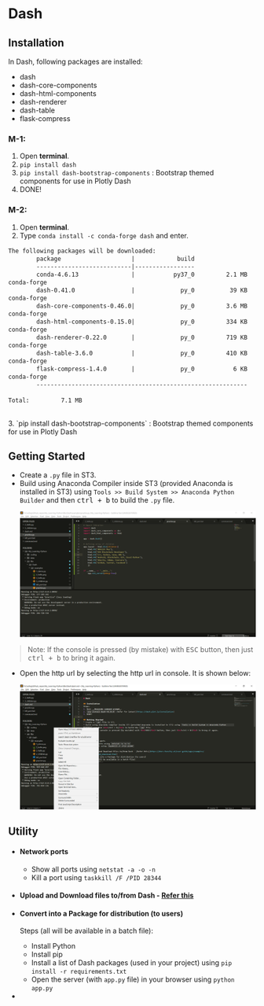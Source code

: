 # Dash

## Installation
In Dash, following packages are installed:
* dash
* dash-core-components
* dash-html-components
* dash-renderer
* dash-table
* flask-compress

### M-1:
1. Open __terminal__.
2. `pip install dash`
3. `pip install dash-bootstrap-components` : Bootstrap themed components for use in Plotly Dash
3. DONE!

### M-2:
1. Open __terminal__.
2. Type `conda install -c conda-forge dash` and enter.
```console
The following packages will be downloaded:
		package                    |            build
		---------------------------|-----------------
		conda-4.6.13               |           py37_0         2.1 MB  conda-forge
		dash-0.41.0                |             py_0          39 KB  conda-forge
		dash-core-components-0.46.0|             py_0         3.6 MB  conda-forge
		dash-html-components-0.15.0|             py_0         334 KB  conda-forge
		dash-renderer-0.22.0       |             py_0         719 KB  conda-forge
		dash-table-3.6.0           |             py_0         410 KB  conda-forge
		flask-compress-1.4.0       |             py_0           6 KB  conda-forge
		------------------------------------------------------------
																					 Total:         7.1 MB
```
<br/>
3. `pip install dash-bootstrap-components` : Bootstrap themed components for use in Plotly Dash


## Getting Started
* Create a `.py` file in ST3.
* Build using Anaconda Compiler inside ST3 (provided Anaconda is installed in ST3) using `Tools >> Build System >> Anaconda Python Builder` and then <kbd>ctrl + b</kbd> to build the `.py` file.
	<p align="center">
	  <img src="./images/console.png" alt="console Image" width="" height="">
	</p>
> Note: If the console is pressed (by mistake) with <kbd>ESC</kbd> button, then just <kbd>ctrl + b</kbd> to bring it again.
* Open the http url by selecting the http url in console. It is shown below:	
	<p align="center">
	  <img src="./images/console_open_url.png" alt="console_open_url Image" width="" height="">
	</p>

## Utility
* #### Network ports
	- Show all ports using `netstat -a -o -n`
	- Kill a port using `taskkill /F /PID 28344`

* #### Upload and Download files to/from Dash - [Refer this](https://docs.faculty.ai/user-guide/apps/examples/dash_file_upload_download.html)
* #### Convert into a Package for distribution (to users)
	Steps (all will be available in a batch file):
	- Install Python
	- Install pip
	- Install a list of Dash packages (used in your project) using `pip install -r requirements.txt`
	- Open the server (with `app.py` file) in your browser using `python app.py`
* 
